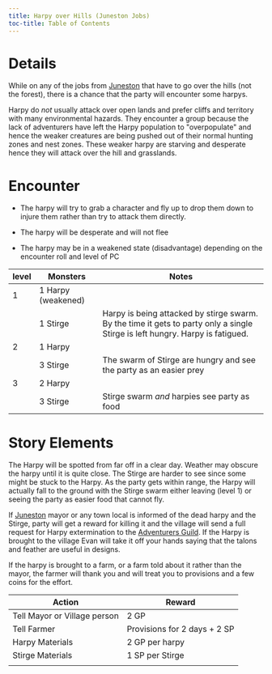 ```yaml
---
title: Harpy over Hills (Juneston Jobs)
toc-title: Table of Contents
---
```


# Details

While on any of the jobs from [Juneston](../../places/juneston.md) that have to go over the hills (not the forest), there is a chance that the party will encounter some harpys.

Harpy do *not* usually attack over open lands and prefer cliffs and territory with many environmental hazards. They encounter a group because the lack of adventurers have left the Harpy population to "overpopulate" and hence the weaker creatures are being pushed out of their normal hunting zones and nest zones. These weaker harpy are starving and desperate hence they will attack over the hill and grasslands.

# Encounter

- The harpy will try to grab a character and fly up to drop them down to injure them rather than try to attack them directly.

- The harpy will be desperate and will not flee

- The harpy may be in a weakened state (disadvantage) depending on the encounter roll and level of PC

| level | Monsters           | Notes                                                                                                                         |
|-------|--------------------|-------------------------------------------------------------------------------------------------------------------------------|
| 1     | 1 Harpy (weakened) |                                                                                                                               |
|       | 1 Stirge           | Harpy is being attacked by stirge swarm. By the time it gets to party only a single Stirge is left hungry. Harpy is fatigued. |
| 2     | 1 Harpy            |                                                                                                                               |
|       | 3 Stirge           | The swarm of Stirge are hungry and see the party as an easier prey                                                            |
| 3     | 2 Harpy            |                                                                                                                               |
|       | 3 Stirge           | Stirge swarm *and* harpies see party as food                                                                                  |


# Story Elements

The Harpy will be spotted from far off in a clear day. Weather may obscure the harpy until it is quite close. The Stirge are harder to see since some might be stuck to the Harpy. As the party gets within range, the Harpy will actually fall to the ground with the Stirge swarm either leaving (level 1) or seeing the party as easier food that cannot fly.

If [Juneston](../../places/juneston.md) mayor or any town local is informed of the dead harpy and the Stirge, party will get a reward for killing it and the village will send a full request for Harpy extermination to the [Adventurers Guild](../../places/adventurers-guild.md). If the Harpy is brought to the village Evan will take it off your hands saying that the talons and feather are useful in designs. 

If the harpy is brought to a farm, or a farm told about it rather than the mayor, the farmer will thank you and will treat you to provisions and a few coins for the effort.

| Action                       | Reward                       |
|------------------------------|------------------------------|
| Tell Mayor or Village person | 2 GP                        |
| Tell Farmer                  | Provisions for 2 days + 2 SP |
| Harpy Materials              | 2 GP per harpy               |
| Stirge Materials             | 1 SP per Stirge              |
|                              |                              |

